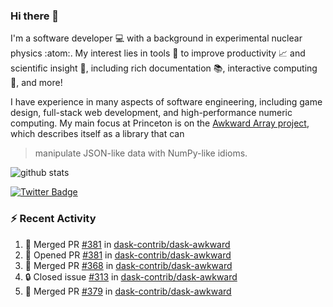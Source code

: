 ### Hi there 👋 

I'm a software developer 💻 with a background in experimental nuclear physics :atom:. My interest lies in tools :wrench: to improve productivity :chart_with_upwards_trend: and scientific insight :telescope:, including rich documentation 📚, interactive computing 🧮, and more! 

I have experience in many aspects of software engineering, including game design, full-stack web development, and high-performance numeric computing. My main focus at Princeton is on the [Awkward Array project](awkward-array.org/), which describes itself as a library that can 
> manipulate JSON-like data with NumPy-like idioms.

![github stats](https://github-readme-stats.vercel.app/api?username=agoose77&show_icons=true&hide_rank=true&hide_title=true&bg_color=30,e76445,904e95&text_color=efe3ec&icon_color=efe3ec)
<!--
**agoose77/agoose77** is a ✨ _special_ ✨ repository because its `README.md` (this file) appears on your GitHub profile.

Here are some ideas to get you started:

- 🔭 I’m currently working on ...
- 🌱 I’m currently learning ...
- 👯 I’m looking to collaborate on ...
- 🤔 I’m looking for help with ...
- 💬 Ask me about ...
- 📫 How to reach me: ...
- 😄 Pronouns: ...
- ⚡ Fun fact: ...
-->

[![Twitter Badge](https://img.shields.io/twitter/follow/agoose77?style=flat-square&logo=Twitter&logoColor=white&color=cornflowerblue)](https://twitter.com/agoose77)

### :zap: Recent Activity

<!--START_SECTION:activity-->
1. 🎉 Merged PR [#381](https://github.com/dask-contrib/dask-awkward/pull/381) in [dask-contrib/dask-awkward](https://github.com/dask-contrib/dask-awkward)
2. 💪 Opened PR [#381](https://github.com/dask-contrib/dask-awkward/pull/381) in [dask-contrib/dask-awkward](https://github.com/dask-contrib/dask-awkward)
3. 🎉 Merged PR [#368](https://github.com/dask-contrib/dask-awkward/pull/368) in [dask-contrib/dask-awkward](https://github.com/dask-contrib/dask-awkward)
4. 🔒 Closed issue [#313](https://github.com/dask-contrib/dask-awkward/issues/313) in [dask-contrib/dask-awkward](https://github.com/dask-contrib/dask-awkward)
5. 🎉 Merged PR [#379](https://github.com/dask-contrib/dask-awkward/pull/379) in [dask-contrib/dask-awkward](https://github.com/dask-contrib/dask-awkward)
<!--END_SECTION:activity-->
